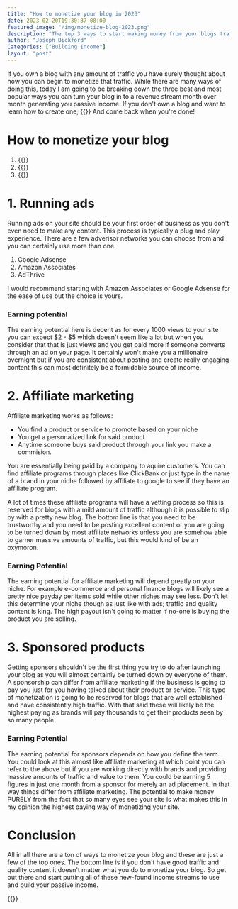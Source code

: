 ```yaml
---
title: "How to monetize your blog in 2023"
date: 2023-02-20T19:30:37-08:00
featured_image: "/img/monetize-blog-2023.png"
description: "The top 3 ways to start making money from your blogs traffic in 2023."
author: "Joseph Bickford"
Categories: ["Building Income"]
layout: "post"
---
```


If you own a blog with any amount of traffic you have surely thought about how you can begin to monetize that traffic. While there are many ways of doing this, today I am going to be breaking down the three best and most popular ways you can turn your blog in to a revenue stream month over month generating you passive income. If you don't own a blog and want to learn how to create one; {{<link href="https://thedeveloperpost.com/posts/build-a-blog/" name="Read This!" target="_blank">}} And come back when you're done!

# How to monetize your blog

1. {{<link href="#1-running-ads" name="Running ads">}}
2. {{<link href="#2-affiliate-marketing" name="Affiliate marketing">}}
3. {{<link href="#3-sponsored-products" name="Sponsorships">}}

# 1. Running ads

Running ads on your site should be your first order of business as you don't even need to make any content. This process is typically a plug and play experience. There are a few adverisor networks you can choose from and you can certainly use more than one.

1. Google Adsense
2. Amazon Associates
3. AdThrive

I would recommend starting with Amazon Associates or Google Adsense for the ease of use but the choice is yours.

### Earning potential

The earning potential here is decent as for every 1000 views to your site you can expect $2 - $5 which doesn't seem like a lot but when you consider that that is just views and you get paid more if someone converts through an ad on your page. It certainly won't make you a millionaire overnight but if you are consistent about posting and create really engaging content this can most definitely be a formidable source of income.

# 2. Affiliate marketing

Affiliate marketing works as follows:

- You find a product or service to promote based on your niche
- You get a personalized link for said product
- Anytime someone buys said product through your link you make a commision.

You are essentially being paid by a company to aquire customers. You can find affiliate programs through places like ClickBank or just type in the name of a brand in your niche followed by affiliate to google to see if they have an affiliate program.

A lot of times these affiliate programs will have a vetting process so this is reserved for blogs with a mild amount of traffic although it is possible to slip by with a pretty new blog. The bottom line is that you need to be trustworthy and you need to be posting excellent content or you are going to be turned down by most affiliate networks unless you are somehow able to garner massive amounts of traffic, but this would kind of be an oxymoron.

### Earning Potential

The earning potential for affiliate marketing will depend greatly on your niche. For example e-commerce and personal finance blogs will likely see a pretty nice payday per items sold while other niches may see less. Don't let this determine your niche though as just like with ads; traffic and quality content is king. The high payout isn't going to matter if no-one is buying the product you are selling.

# 3. Sponsored products

Getting sponsors shouldn't be the first thing you try to do after launching your blog as you will almost certainly be turned down by everyone of them. A sponsorship can differ from affiliate marketing if the business is going to pay you just for you having talked about their product or service. This type of monetization is going to be reserved for blogs that are well established and have consistently high traffic. With that said these will likely be the highest paying as brands will pay thousands to get their products seen by so many people.

### Earning Potential

The earning potential for sponsors depends on how you define the term. You could look at this almost like affiliate marketing at which point you can refer to the above but if you are working directly with brands and providing massive amounts of traffic and value to them. You could be earning 5 figures in just one month from a sponsor for merely an ad placement. In that way things differ from affiliate marketing. The potential to make money PURELY from the fact that so many eyes see your site is what makes this in my opinion the highest paying way of monetizing your site.

# Conclusion

All in all there are a ton of ways to monetize your blog and these are just a few of the top ones. The bottom line is if you don't have good traffic and quality content it doesn't matter what you do to monetize your blog. So get out there and start putting all of these new-found income streams to use and build your passive income.

{{<cta title="Get up to 75% off your Hostinger plan right now when you click here!" cta="Sign Up" href="https://hostinger.com?REFERRALCODE=1JOSEPH40">}}
